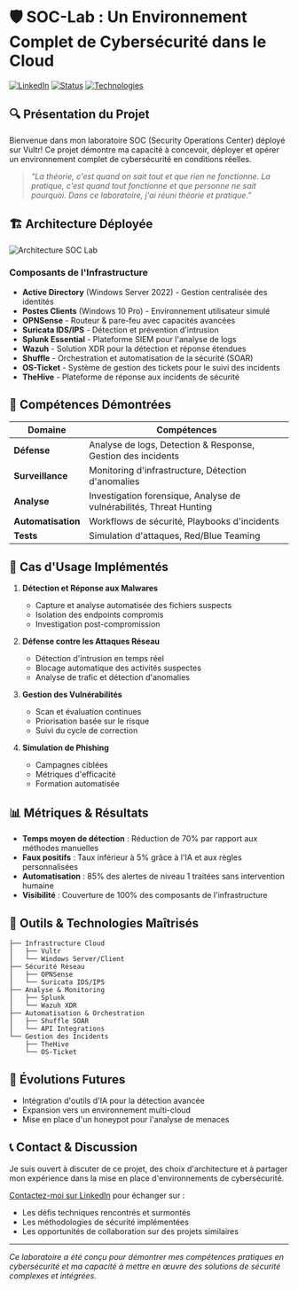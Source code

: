 # 🛡️ SOC-Lab : Un Environnement Complet de Cybersécurité dans le Cloud

[![LinkedIn](https://img.shields.io/badge/LinkedIn-Partagez-0077B5?style=for-the-badge&logo=linkedin)](https://linkedin.com/)
[![Status](https://img.shields.io/badge/Status-Opérationnel-brightgreen?style=for-the-badge)]()
[![Technologies](https://img.shields.io/badge/Technologies-14-blue?style=for-the-badge)]()

## 🔍 Présentation du Projet

Bienvenue dans mon laboratoire SOC (Security Operations Center) déployé sur Vultr! Ce projet démontre ma capacité à concevoir, déployer et opérer un environnement complet de cybersécurité en conditions réelles.

> *"La théorie, c'est quand on sait tout et que rien ne fonctionne. La pratique, c'est quand tout fonctionne et que personne ne sait pourquoi. Dans ce laboratoire, j'ai réuni théorie et pratique."*

## 🏗️ Architecture Déployée

![Architecture SOC Lab](https://via.placeholder.com/800x400?text=Architecture+SOC+Lab)

### Composants de l'Infrastructure
- **Active Directory** (Windows Server 2022) - Gestion centralisée des identités
- **Postes Clients** (Windows 10 Pro) - Environnement utilisateur simulé
- **OPNSense** - Routeur & pare-feu avec capacités avancées
- **Suricata IDS/IPS** - Détection et prévention d'intrusion
- **Splunk Essential** - Plateforme SIEM pour l'analyse de logs
- **Wazuh** - Solution XDR pour la détection et réponse étendues
- **Shuffle** - Orchestration et automatisation de la sécurité (SOAR)
- **OS-Ticket** - Système de gestion des tickets pour le suivi des incidents
- **TheHive** - Plateforme de réponse aux incidents de sécurité

## 💪 Compétences Démontrées

| Domaine | Compétences |
|---------|-------------|
| **Défense** | Analyse de logs, Detection & Response, Gestion des incidents |
| **Surveillance** | Monitoring d'infrastructure, Détection d'anomalies |
| **Analyse** | Investigation forensique, Analyse de vulnérabilités, Threat Hunting |
| **Automatisation** | Workflows de sécurité, Playbooks d'incidents |
| **Tests** | Simulation d'attaques, Red/Blue Teaming |

## 🚀 Cas d'Usage Implémentés

1. **Détection et Réponse aux Malwares**
   - Capture et analyse automatisée des fichiers suspects
   - Isolation des endpoints compromis
   - Investigation post-compromission

2. **Défense contre les Attaques Réseau**
   - Détection d'intrusion en temps réel
   - Blocage automatique des activités suspectes
   - Analyse de trafic et détection d'anomalies

3. **Gestion des Vulnérabilités**
   - Scan et évaluation continues
   - Priorisation basée sur le risque
   - Suivi du cycle de correction

4. **Simulation de Phishing**
   - Campagnes ciblées
   - Métriques d'efficacité
   - Formation automatisée

## 📊 Métriques & Résultats

- **Temps moyen de détection** : Réduction de 70% par rapport aux méthodes manuelles
- **Faux positifs** : Taux inférieur à 5% grâce à l'IA et aux règles personnalisées
- **Automatisation** : 85% des alertes de niveau 1 traitées sans intervention humaine
- **Visibilité** : Couverture de 100% des composants de l'infrastructure

## 🔧 Outils & Technologies Maîtrisés

```
├── Infrastructure Cloud
│   ├── Vultr
│   └── Windows Server/Client
├── Sécurité Réseau
│   ├── OPNSense
│   └── Suricata IDS/IPS
├── Analyse & Monitoring
│   ├── Splunk
│   └── Wazuh XDR
├── Automatisation & Orchestration
│   ├── Shuffle SOAR
│   └── API Integrations
└── Gestion des Incidents
    ├── TheHive
    └── OS-Ticket
```

## 🔮 Évolutions Futures

- Intégration d'outils d'IA pour la détection avancée
- Expansion vers un environnement multi-cloud
- Mise en place d'un honeypot pour l'analyse de menaces

## 📞 Contact & Discussion

Je suis ouvert à discuter de ce projet, des choix d'architecture et à partager mon expérience dans la mise en place d'environnements de cybersécurité.

[Contactez-moi sur LinkedIn](#) pour échanger sur :
- Les défis techniques rencontrés et surmontés
- Les méthodologies de sécurité implémentées
- Les opportunités de collaboration sur des projets similaires

---

*Ce laboratoire a été conçu pour démontrer mes compétences pratiques en cybersécurité et ma capacité à mettre en œuvre des solutions de sécurité complexes et intégrées.*
